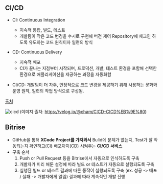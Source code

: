 ## CI/CD
- CI: Continuous Integration 
  - 지속적 통합, 빌드, 테스트
  - 개발팀이 작은 코드 변경을 수시로 구현해 버전 제어 Repository에 체크인 하도록 유도하는 코드 원칙이자 일련의 방식

- CD: Continuous Delivery
  - 지속적 배포
  - CI가 끝나는 지점부터 시작되며, 프로덕션, 개발, 테스트 환경을 포함해 선택한 환경으로 애플리케이션을 제공하는 과정을 자동화함

- CI/CD: 개발팀이 더 자주, 안정적으로 코드 변경을 제공하기 위해 사용하는 문화와 운영 원칙, 일련의 작업 방식으로 구성됨.

[출처](https://www.ciokorea.com/insider/233289)

![cicd](https://user-images.githubusercontent.com/46417892/190387301-f84e5102-5237-4d07-ae5f-91ae820d9c31.png)
(이미지 출처: https://velog.io/@cham/CICD-CICD%EB%9E%80)     


## Bitrise
- GitHub을 통해 **XCode Project를 가져와서** Bulid에 문제가 없는지, Test가 잘 작동되는지 확인하고(CI) 배포까지(CD) 시켜주는 **CI/CD 서비스**
- 구축 순서
  1. Push or Pull Request 등을 Bitrise에서 자동으로 인식하도록 구축
  2. 개발자가 미리 해둔 설정에 따라 빌드 or 테스트가 자동으로 실행되도록 구축
  3. 실행된 빌드 or 테스트 결과에 따른 동작이 실행되도록 구축 (ex. 성공 -> 배포 / 실패 -> 개발자에게 알림)
     결과에 따라 계속적인 개발 진행 
